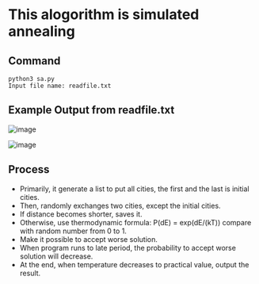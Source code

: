 # This alogorithm is simulated annealing

## Command
	python3 sa.py
	Input file name: readfile.txt
## Example Output from readfile.txt
![image](https://user-images.githubusercontent.com/68893031/111447539-81341000-8748-11eb-9f6c-665d3193d37d.png)

![image](https://user-images.githubusercontent.com/68893031/111447572-87c28780-8748-11eb-9d13-ade7b1101b65.png)
## Process
- Primarily, it generate a list to put all cities, the first and the last is initial cities.
- Then, randomly exchanges two cities, except the initial cities.
- If distance becomes shorter, saves it.
- Otherwise, use thermodynamic formula: P(dE) = exp(dE/(kT)) compare with random number from 0 to 1.
- Make it possible to accept worse solution.
- When program runs to late period, the probability to accept worse solution will decrease.
- At the end, when temperature decreases to practical value, output the result.
